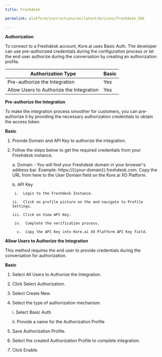 ```yaml
---
title: Freshdesk

permalink: platform/instructions/en/latest/Actions/freshdesk_INS

---
```







**Authorization**
 
To connect to a Freshdesk account, Kore.ai uses Basic Auth. The developer can use pre-authorized credentials during the configuration process or let the end user authorize during the conversation by creating an authorization profile.
 
 
 |Authorization Type                      | Basic |
 |----------------------------------------|-------|
 |Pre-authorize the Integration           |  Yes  |
 |Allow Users to Authorize the Integration|  Yes  |


**Pre-authorize the Integration**
 
 To make the integration process smoother for customers, you can pre-authorize it by providing the necessary authorization credentials to obtain the access token.

**Basic**
 
1. Provide Domain and API Key to authorize the integration.  
2. Follow the steps below to get the required credentials from your Freshdesk instance.
 
   a. Domain - You will find your Freshdesk domain in your browser's address bar. Example: https://{{your-domain}}.freshdesk.com. Copy the URL from here to the User                Domain field on the Kore.ai XO Platform.
  
   b.  API Key
 
        i.  Login to the Freshdesk Instance.
      
       ii.  Click on profile picture on the and navigate to Profile Settings.
   
       iii. Click on View API Key.
   
        iv.  Complete the verification process.
  
         v.  Copy the API Key into Kore.ai XO Platform API Key field.

 
**Allow Users to Authorize the Integration**
 
This method requires the end user to provide credentials during the conversation for authorization.
 
**Basic**
 
1. Select All Users to Authorize the Integration.
2. Click Select Authorization.
3. Select Create New.
4. Select the type of authorization mechanism. 
 
   i. Select Basic Auth
 
   ii. Provide a name for the Authorization Profile
 
5. Save Authorization Profile.
 
6. Select the created Authorization Profile to complete integration.
 
7. Click Enable.

 

